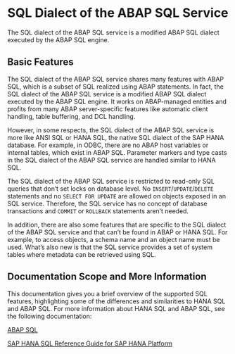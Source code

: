 <!-- loio5a6e8dcbdfea4cc49a14854a62c2e06c -->

# SQL Dialect of the ABAP SQL Service

The SQL dialect of the ABAP SQL service is a modified ABAP SQL dialect executed by the ABAP SQL engine.



<a name="loio5a6e8dcbdfea4cc49a14854a62c2e06c__section_gtf_fjr_nwb"/>

## Basic Features

The SQL dialect of the ABAP SQL service shares many features with ABAP SQL, which is a subset of SQL realized using ABAP statements. In fact, the SQL dialect of the ABAP SQL service is a modified ABAP SQL dialect executed by the ABAP SQL engine. It works on ABAP-managed entities and profits from many ABAP server-specific features like automatic client handling, table buffering, and DCL handling.

However, in some respects, the SQL dialect of the ABAP SQL service is more like ANSI SQL or HANA SQL, the native SQL dialect of the SAP HANA database. For example, in ODBC, there are no ABAP host variables or internal tables, which exist in ABAP SQL. Parameter markers and type casts in the SQL dialect of the ABAP SQL service are handled similar to HANA SQL.

The SQL dialect of the ABAP SQL service is restricted to read-only SQL queries that don’t set locks on database level. No `INSERT`/`UPDATE`/`DELETE` statements and no `SELECT FOR UPDATE` are allowed on objects exposed in an SQL service. Therefore, the SQL service has no concept of database transactions and `COMMIT` or `ROLLBACK` statements aren’t needed.

In addition, there are also some features that are specific to the SQL dialect of the ABAP SQL service and that can’t be found in ABAP or HANA SQL. For example, to access objects, a schema name and an object name must be used. What’s also new is that the SQL service provides a set of system tables where metadata can be retrieved using SQL.



<a name="loio5a6e8dcbdfea4cc49a14854a62c2e06c__section_gvj_kpr_nwb"/>

## Documentation Scope and More Information

This documentation gives you a brief overview of the supported SQL features, highlighting some of the differences and similarities to HANA SQL and ABAP SQL. For more information about HANA SQL and ABAP SQL, see the following documentation:

[ABAP SQL](https://help.sap.com/doc/abapdocu_latest_index_htm/latest/en-US/index.htm?file=abenabap_sql.htm)

[SAP HANA SQL Reference Guide for SAP HANA Platform](https://help.sap.com/docs/SAP_HANA_PLATFORM/4fe29514fd584807ac9f2a04f6754767/b4b0eec1968f41a099c828a4a6c8ca0f.html?locale=en-US)

